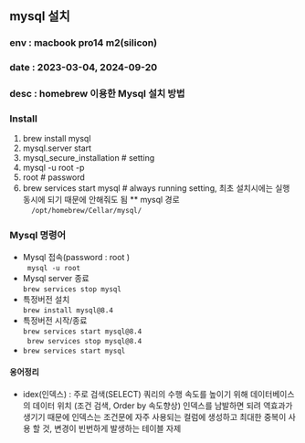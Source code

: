 ## mysql 설치
### env : macbook pro14 m2(silicon)
### date : 2023-03-04, 2024-09-20
### desc :  homebrew 이용한 Mysql 설치 방법


### Install
1. brew install mysql     
2. mysql.server start
3. mysql_secure_installation # setting
4. mysql -u root -p
5. root    # password
6. brew services start mysql   # always running setting, 최초 설치시에는 실행 동시에 되기 때문에 안해줘도 됨
** mysql 경로         
```   /opt/homebrew/Cellar/mysql/ ```     

### Mysql 명령어
+ Mysql 접속(password : root )    
 ```  mysql -u root ```    
+ Mysql server 종료     
 ``` brew services stop mysql ```   
+ 특정버전 설치    
 ``` brew install mysql@8.4 ```    
+ 특정버전 시작/종료     
```brew services start mysql@8.4```    
``` brew services stop mysql@8.4```    
+ ```brew services start mysql ```





#### 옹어정리
+ idex(인덱스) : 주로 검색(SELECT) 쿼리의 수행 속도를 높이기 위해 데이터베이스의 데이터 위치 (조건 검색, Order by 속도향상)
인덱스를 남발하면 되려 역효과가 생기기 때문에 인덱스는 조건문에 자주 사용되는 컬럼에 생성하고 최대한 중복이 사용 할 것,  변경이 빈번하게 발생하는 테이블 자제


